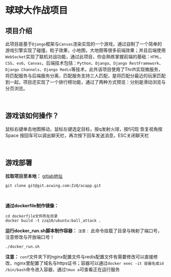 # 球球大作战项目

## 项目介绍

此项目是基于`Django`框架与`Canvas`渲染实现的一个游戏，通过自制了一个简单的游戏引擎实现了碰撞，粒子效果，小地图，大地图等很多前端效果；并且后端使用`WebSocket`实现了联机对战功能，通过此项目，你会熟练掌握前端的基础：`HTML`、`CSS`、`es6`、`Canvas`，后端技术包括：`Python`、`Django`、`Django RestFramework`、`Django Channels`、`Django Redis`等技术，此外该项目使用了Thrift实现微服务，将匹配服务与后端服务分离，匹配服务支持三人匹配，是将匹配分最近的玩家匹配到一起，项目还实现了一个排行榜功能，通过了两种方式预览：分别是滑动浏览与分页浏览。

<br>

## 游戏该如何操作？

鼠标右键单击地图移动，鼠标左键选定目标，按q发射火球，按f闪现
恢复视角按Space
按回车可以调出聊天栏，再次按下回车发送消息，ESC关闭聊天栏

<br>

## 游戏部署

**拉取项目至本地：** [gitlab地址](git@git.acwing.com:ZzQ/acapp.git)
```git
git clone git@git.acwing.com:ZzQ/acapp.git
```
<br>

**通过dockerfile制作镜像：**
```shell
cd dockerfile文件所在目录
docker build -t zzq10/ubuntu:ball_attack .
```

**运行docker_run.sh脚本制作容器：**
`注意：` 此命令挂载了目录与映射了端口号，注意修改与开放端口号！
```shell
./docker_run.sh
```

**注意：** `conf`文件夹下的nginx配置文件与redis配置文件有需要修改可以直接修改，nginx里配置了域名与https证书；容器可以通过`docker exec -it 容器名或id /bin/bash`命令进入容器，通过`tmux a`可查看正在运行服务

<br>
